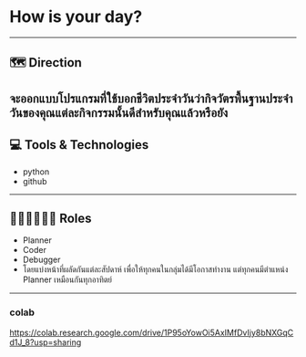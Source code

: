 # How is your day?
---
## 🗺️ Direction
จะออกแบบโปรแกรมที่ใช้บอกชีวิตประจำวันว่ากิจวัตรพื้นฐานประจำวันของคุณแต่ละกิจกรรมนั้นดีสำหรับคุณแล้วหรือยัง
---
## 💻 Tools & Technologies
- python
- github
---
## 🧑🏻‍💻👩🏼‍💻 Roles
- Planner
- Coder
- Debugger
- โดยแบ่งหน้าที่ผลัดกันแต่ละสัปดาห์ เพื่อให้ทุกคนในกลุ่มได้มีโอกาสทำงาน แต่ทุกคนมีตำแหน่ง Planner เหมือนกันทุกอาทิตย์
---
### colab

https://colab.research.google.com/drive/1P95oYowOi5AxIMfDvIjy8bNXGqCd1J_8?usp=sharing
